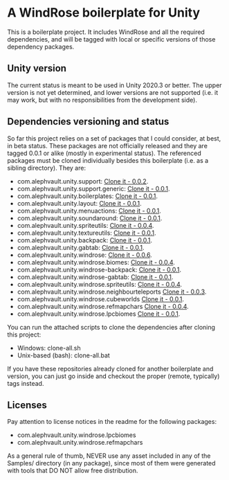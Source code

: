 # A WindRose boilerplate for Unity

This is a boilerplate project. It includes WindRose and all the required dependencies, and will be tagged with local or specific versions of those dependency packages.

Unity version
-------------

The current status is meant to be used in Unity 2020.3 or better. The upper version is not yet determined, and lower versions are not supported (i.e. it may work, but with no responsibilities from the development side).

Dependencies versioning and status
----------------------------------

So far this project relies on a set of packages that I could consider, at best, in beta status. These packages are not officially released and they are tagged 0.0.1 or alike (mostly in experimental status). The referenced packages must be cloned individually besides this boilerplate (i.e. as a sibling directory). They are:

 - com.alephvault.unity.support: [Clone it - 0.0.2](https://github.com/AlephVault/unity-support/tree/0.0.2).
 - com.alephvault.unity.support.generic: [Clone it - 0.0.1](https://github.com/AlephVault/unity-support-generic/tree/0.0.1).
 - com.alephvault.unity.boilerplates: [Clone it - 0.0.1](https://github.com/AlephVault/unity-boilerplates/tree/0.0.1).
 - com.alephvault.unity.layout: [Clone it - 0.0.1](https://github.com/AlephVault/unity-layout/tree/0.0.1).
 - com.alephvault.unity.menuactions: [Clone it - 0.0.1](https://github.com/AlephVault/unity-menu-actions/tree/0.0.1).
 - com.alephvault.unity.soundaround: [Clone it - 0.0.1](https://github.com/AlephVault/unity-soundaround/tree/0.0.1).
 - com.alephvault.unity.spriteutils: [Clone it - 0.0.4](https://github.com/AlephVault/unity-spriteutils/tree/0.0.4).
 - com.alephvault.unity.textureutils: [Clone it - 0.0.1](https://github.com/AlephVault/unity-textureutils/tree/0.0.1).
 - com.alephvault.unity.backpack: [Clone it - 0.0.1](https://gitlab.com/AlephVault/unity-backpack/-/tree/0.0.1).
 - com.alephvault.unity.gabtab: [Clone it - 0.0.1](https://gitlab.com/AlephVault/unity-gabtab/-/tree/0.0.1).
 - com.alephvault.unity.windrose: [Clone it - 0.0.6](https://gitlab.com/AlephVault/unity-windrose/-/tree/0.0.6).
 - com.alephvault.unity.windrose.biomes: [Clone it - 0.0.4](https://gitlab.com/AlephVault/unity-windrose-biomes/-/tree/0.0.4).
 - com.alephvault.unity.windrose-backpack: [Clone it - 0.0.1](https://gitlab.com/AlephVault/unity-windrose-backpack-plugin/-/tree/0.0.1).
 - com.alephvault.unity.windrose-gabtab: [Clone it - 0.0.1](https://gitlab.com/AlephVault/unity-windrose-gabtab-plugin/-/tree/0.0.1).
 - com.alephvault.unity.windrose.spriteutils: [Clone it - 0.0.4](https://gitlab.com/AlephVault/unity-windrose-spriteutils/-/tree/0.0.4).
 - com.alephvault.unity.windrose.neighbourteleports [Clone it - 0.0.3](https://gitlab.com/AlephVault/unity-windrose-neighbourteleports/-/tree/0.0.3).
 - com.alephvault.unity.windrose.cubeworlds [Clone it - 0.0.1](https://gitlab.com/AlephVault/unity-windrose-cubeworlds/-/tree/0.0.1).
 - com.alephvault.unity.windrose.refmapchars [Clone it - 0.0.4](https://gitlab.com/AlephVault/unity-windrose-refmapchars/-/tree/0.0.4).
 - com.alephvault.unity.windrose.lpcbiomes [Clone it - 0.0.1](https://gitlab.com/AlephVault/unity-windrose-lpcbiomes/-/0.0.1).

You can run the attached scripts to clone the dependencies after cloning this project:

 - Windows: clone-all.sh
 - Unix-based (bash): clone-all.bat
 
If you have these repositories already cloned for another boilerplate and version, you can just go inside and checkout the proper (remote, typically) tags instead.

Licenses
--------

Pay attention to license notices in the readme for the following packages:

 - com.alephvault.unity.windrose.lpcbiomes
 - com.alephvault.unity.windrose.refmapchars

As a general rule of thumb, NEVER use any asset included in any of the Samples/ directory (in any package), since most of them were generated with tools that DO NOT allow free distribution.

